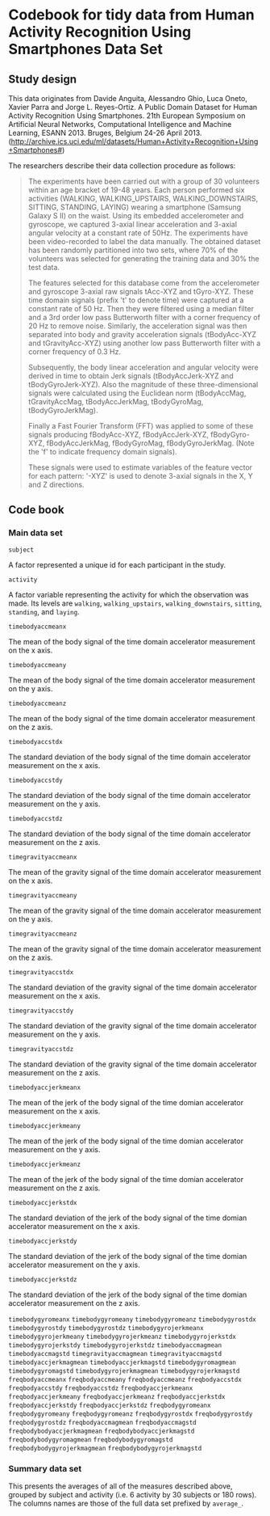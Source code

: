 # Codebook for tidy data from Human Activity Recognition Using Smartphones Data Set
## Study design
This data originates from Davide Anguita, Alessandro Ghio, Luca Oneto, Xavier Parra and Jorge L. Reyes-Ortiz. A Public Domain Dataset for Human Activity Recognition Using Smartphones. 21th European Symposium on Artificial Neural Networks, Computational Intelligence and Machine Learning, ESANN 2013. Bruges, Belgium 24-26 April 2013. (http://archive.ics.uci.edu/ml/datasets/Human+Activity+Recognition+Using+Smartphones#)

The researchers describe their data collection procedure as follows:
>The experiments have been carried out with a group of 30 volunteers within an age bracket of 19-48 years. Each person performed six activities (WALKING, WALKING_UPSTAIRS, WALKING_DOWNSTAIRS, SITTING, STANDING, LAYING) wearing a smartphone (Samsung Galaxy S II) on the waist. Using its embedded accelerometer and gyroscope, we captured 3-axial linear acceleration and 3-axial angular velocity at a constant rate of 50Hz. The experiments have been video-recorded to label the data manually. The obtained dataset has been randomly partitioned into two sets, where 70% of the volunteers was selected for generating the training data and 30% the test data.
>
> The features selected for this database come from the accelerometer and gyroscope 3-axial raw signals tAcc-XYZ and tGyro-XYZ. These time domain signals (prefix 't' to denote time) were captured at a constant rate of 50 Hz. Then they were filtered using a median filter and a 3rd order low pass Butterworth filter with a corner frequency of 20 Hz to remove noise. Similarly, the acceleration signal was then separated into body and gravity acceleration signals (tBodyAcc-XYZ and tGravityAcc-XYZ) using another low pass Butterworth filter with a corner frequency of 0.3 Hz. 
>
> Subsequently, the body linear acceleration and angular velocity were derived in time to obtain Jerk signals (tBodyAccJerk-XYZ and tBodyGyroJerk-XYZ). Also the magnitude of these three-dimensional signals were calculated using the Euclidean norm (tBodyAccMag, tGravityAccMag, tBodyAccJerkMag, tBodyGyroMag, tBodyGyroJerkMag). 
>
> Finally a Fast Fourier Transform (FFT) was applied to some of these signals producing fBodyAcc-XYZ, fBodyAccJerk-XYZ, fBodyGyro-XYZ, fBodyAccJerkMag, fBodyGyroMag, fBodyGyroJerkMag. (Note the 'f' to indicate frequency domain signals). 
>
> These signals were used to estimate variables of the feature vector for each pattern: '-XYZ' is used to denote 3-axial signals in the X, Y and Z directions.

## Code book
### Main data set
`subject`

A factor represented a unique id for each participant in the study.

`activity`

A factor variable representing the activity for which the observation was made. Its levels are `walking`, `walking_upstairs`, `walking_downstairs`, `sitting`, `standing`, and `laying`.

`timebodyaccmeanx`

The mean of the body signal of the time domain accelerator measurement on the x axis.

`timebodyaccmeany`

The mean of the body signal of the time domain accelerator measurement on the y axis.

`timebodyaccmeanz`

The mean of the body signal of the time domain accelerator measurement on the z axis.

`timebodyaccstdx`

The standard deviation of the body signal of the time domain accelerator measurement on the x axis.

`timebodyaccstdy`

The standard deviation of the body signal of the time domain accelerator measurement on the y axis.

`timebodyaccstdz`

The standard deviation of the body signal of the time domain accelerator measurement on the z axis.

`timegravityaccmeanx`

The mean of the gravity signal of the time domain accelerator measurement on the x axis.

`timegravityaccmeany`

The mean of the gravity signal of the time domain accelerator measurement on the y axis.

`timegravityaccmeanz`

The mean of the gravity signal of the time domain accelerator measurement on the z axis.

`timegravityaccstdx`

The standard deviation of the gravity signal of the time domain accelerator measurement on the x axis.

`timegravityaccstdy`

The standard deviation of the gravity signal of the time domain accelerator measurement on the y axis.

`timegravityaccstdz`

The standard deviation of the gravity signal of the time domain accelerator measurement on the z axis.

`timebodyaccjerkmeanx`

The mean of the jerk of the body signal of the time domian accelerator measurement on the x axis.

`timebodyaccjerkmeany`

The mean of the jerk of the body signal of the time domian accelerator measurement on the y axis.

`timebodyaccjerkmeanz`

The mean of the jerk of the body signal of the time domian accelerator measurement on the z axis.

`timebodyaccjerkstdx`

The standard deviation of the jerk of the body signal of the time domian accelerator measurement on the x axis.

`timebodyaccjerkstdy`

The standard deviation of the jerk of the body signal of the time domian accelerator measurement on the y axis.

`timebodyaccjerkstdz`

The standard deviation of the jerk of the body signal of the time domian accelerator measurement on the z axis.

`timebodygyromeanx`
`timebodygyromeany`
`timebodygyromeanz`
`timebodygyrostdx`
`timebodygyrostdy`
`timebodygyrostdz`
`timebodygyrojerkmeanx`
`timebodygyrojerkmeany`
`timebodygyrojerkmeanz`
`timebodygyrojerkstdx`
`timebodygyrojerkstdy`
`timebodygyrojerkstdz`
`timebodyaccmagmean`
`timebodyaccmagstd`
`timegravityaccmagmean`
`timegravityaccmagstd`
`timebodyaccjerkmagmean`
`timebodyaccjerkmagstd`
`timebodygyromagmean`
`timebodygyromagstd`
`timebodygyrojerkmagmean`
`timebodygyrojerkmagstd`
`freqbodyaccmeanx`
`freqbodyaccmeany`
`freqbodyaccmeanz`
`freqbodyaccstdx`
`freqbodyaccstdy`
`freqbodyaccstdz`
`freqbodyaccjerkmeanx`
`freqbodyaccjerkmeany`
`freqbodyaccjerkmeanz`
`freqbodyaccjerkstdx`
`freqbodyaccjerkstdy`
`freqbodyaccjerkstdz`
`freqbodygyromeanx`
`freqbodygyromeany`
`freqbodygyromeanz`
`freqbodygyrostdx`
`freqbodygyrostdy`
`freqbodygyrostdz`
`freqbodyaccmagmean`
`freqbodyaccmagstd`
`freqbodybodyaccjerkmagmean`
`freqbodybodyaccjerkmagstd`
`freqbodybodygyromagmean`
`freqbodybodygyromagstd`
`freqbodybodygyrojerkmagmean`
`freqbodybodygyrojerkmagstd`

### Summary data set
This presents the averages of all of the measures described above, grouped by subject and activity (i.e. 6 activity by 30 subjects or 180 rows). The columns names are those of the full data set prefixed by `average_`.

